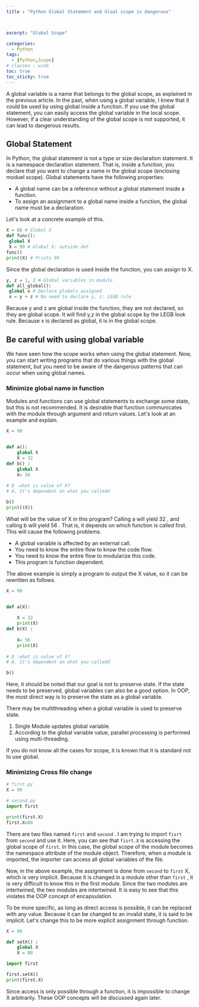 ```yaml
---
title : "Python Global Statement and Gloal scope is dangerous"



excerpt: "Global Scope"

categories:
  - Python
tags:
  - [Python,Scope]
# classes : wide
toc: true
toc_sticky: true
---
```

A global variable is a name that belongs to the global scope, as explained in the previous article. In the past, when using a global variable, I knew that it could be used by using global inside a function. If you use the global statement, you can easily access the global variable in the local scope. However, if a clear understanding of the global scope is not supported, it can lead to dangerous results.

## Global Statement

In Python, the global statement is not a type or size declaration statement. It is a namespace declaration statement. That is, inside a function, you declare that you want to change a name in the global scope (enclosing moduel scope). Global statements have the following properties:

- A global name can be a reference without a global statement inside a function.
- To assign an assignment to a global name inside a function, the global name must be a declaration.

Let's look at a concrete example of this.

```python
X = 88 # Global X
def func():
 global X
 X = 99 # Global X: outside def
func()
print(X) # Prints 99
```

Since the global declaration is used inside the function, you can assign to X.

```python
y, z = 1, 2 # Global variables in module
def all_global():
 global x # Declare globals assigned
 x = y + z # No need to declare y, z: LEGB rule
```

Because y and z are global inside the function, they are not declared, so they are global scope. It will find y,z in the global scope by the LEGB look rule. Because x is declared as global, it is in the global scope.

## Be careful with using global variable

We have seen how the scope works when using the global statement. Now, you can start writing programs that do various things with the global statement, but you need to be aware of the dangerous patterns that can occur when using global names.

### Minimize global name in function

Modules and functions can use global statements to exchange some state, but this is not recommended. It is desirable that function communicates with the module through argument and return values. Let's look at an example and explain.

```python
X = 99


def a():
    global X
    X = 32
def b() :
    global X
    X= 56
    
# Q .what is value of X?
# A. It's dependent on what you calledd

b()
print((X))
```

What will be the value of X in this program? Calling a will yield 32 , and calling b will yield 56 . That is, it depends on which function is called first. This will cause the following problems.

- A global variable is affected by an external call.
- You need to know the entire flow to know the code flow.
- You need to know the entire flow to modularize this code.
- This program is function dependent.

The above example is simply a program to output the X value, so it can be rewritten as follows.

```python
X = 99


def a(X):
    
    X = 32
    print(X)
def b(X) :
    
    X= 56
    print(X)
    
# Q .what is value of X?
# A. It's dependent on what you calledd

b()
```

Here, it should be noted that our goal is not to preserve state. If the state needs to be preserved, global variables can also be a good option. In OOP, the most direct way is to preserve the state as a global variable.

There may be multithreading when a global variable is used to preserve state.

1. Single Module updates global variable.
2. According to the global variable value, parallel processing is performed using multi-threading.

If you do not know all the cases for scope, it is known that it is standard not to use global.

### Minimizing Cross file change

```python
# first.py
X = 99


```



```python
# second.py
import first

print(first.X)
first.X=88
```

There are two files named `first` and `second` . I am trying to import `fisrt` from `second` and use it. Here, you can see that `fisrt.X` is accessing the global scope of `first`. In this case, the global scope of the module becomes the namespace attribute of the module object. Therefore, when a module is imported, the importer can access all global variables of the file.

Now, in the above example, the assignment is done from `second` to `first` X, which is very implicit. Because it is changed in a module other than `first` , it is very difficult to know this in the first module. Since the two modules are intertwined, the two modules are intertwined. It is easy to see that this violates the OOP concept of encapsulation.

To be more specific, as long as direct access is possible, it can be replaced with any value. Because it can be changed to an invalid state, it is said to be implicit. Let's change this to be more explicit assignment through function.

```python
X = 99

def setX() :
    global X
    X = 88
```

```python
import first

first.setX()
print(first.X)
```

Since access is only possible through a function, it is impossible to change X arbitrarily. These OOP concepts will be discussed again later.
